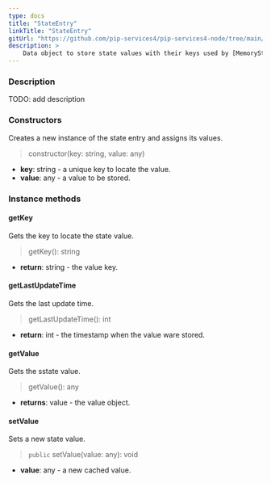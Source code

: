 ```yaml
---
type: docs
title: "StateEntry"
linkTitle: "StateEntry"
gitUrl: "https://github.com/pip-services4/pip-services4-node/tree/main/pip-services4-logic-node"
description: >
    Data object to store state values with their keys used by [MemoryStateStore](../memory_state_store)
---
```


### Description

TODO: add description

### Constructors
Creates a new instance of the state entry and assigns its values.

> constructor(key: string, value: any)

- **key**: string - a unique key to locate the value.
- **value**: any - a value to be stored.


### Instance methods


#### getKey
Gets the key to locate the state value.

> getKey(): string

- **return**: string - the value key.


#### getLastUpdateTime
Gets the last update time.

> getLastUpdateTime(): int

- **return**: int - the timestamp when the value ware stored.


#### getValue
Gets the sstate value.

> getValue(): any

- **returns**: value - the value object.


#### setValue
Sets a new state value.

> `public` setValue(value: any): void

- **value**: any - a new cached value.
